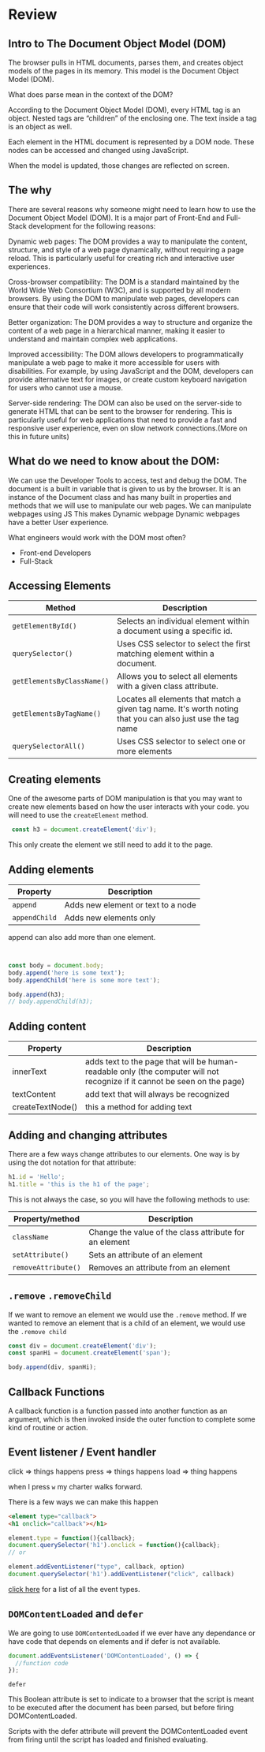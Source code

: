 # Review 

## Intro to The Document Object Model (DOM)

The browser pulls in HTML documents, parses them, and creates object models of the pages in its memory. This model is the Document Object Model (DOM).

What does parse mean in the context of the DOM?

According to the Document Object Model (DOM), every HTML tag is an object. Nested tags are “children” of the enclosing one. The text inside a tag is an object as well.

Each element in the HTML document is represented by a DOM node. These nodes can be accessed and changed using JavaScript.

When the model is updated, those changes are reflected on screen.

## The why

There are several reasons why someone might need to learn how to use the Document Object Model (DOM). It is a major part of Front-End and Full-Stack development for the following reasons:

Dynamic web pages: The DOM provides a way to manipulate the content, structure, and style of a web page dynamically, without requiring a page reload. This is particularly useful for creating rich and interactive user experiences.

Cross-browser compatibility: The DOM is a standard maintained by the World Wide Web Consortium (W3C), and is supported by all modern browsers. By using the DOM to manipulate web pages, developers can ensure that their code will work consistently across different browsers.

Better organization: The DOM provides a way to structure and organize the content of a web page in a hierarchical manner, making it easier to understand and maintain complex web applications.

Improved accessibility: The DOM allows developers to programmatically manipulate a web page to make it more accessible for users with disabilities. For example, by using JavaScript and the DOM, developers can provide alternative text for images, or create custom keyboard navigation for users who cannot use a mouse.

Server-side rendering: The DOM can also be used on the server-side to generate HTML that can be sent to the browser for rendering. This is particularly useful for web applications that need to provide a fast and responsive user experience, even on slow network connections.(More on this in future units)

## What do we need to know about the DOM:

We can use the Developer Tools to access, test and debug the DOM.
The document is a built in variable that is given to us by the browser.
It is an instance of the Document class and has many built in properties and methods that we will use to manipulate our web pages.
We can manipulate webpages using JS
This makes Dynamic webpage
Dynamic webpages have a better User experience.

What engineers would work with the DOM most often?

* Front-end Developers
* Full-Stack

## Accessing Elements
| Method | Description |
|----------|----------|
| `getElementById()` | Selects an individual element within a document using a specific id. |
| `querySelector()` | Uses CSS selector to select the first matching element within a document. | 
| `getElementsByClassName()` | Allows you to select all elements with a given class attribute. |
| `getElementsByTagName()` | Locates all elements that match a given tag name. It's worth noting that you can also just use the tag name | 
| `querySelectorAll()` | Uses CSS selector to select one or more elements |

## Creating elements

One of the awesome parts of DOM manipulation is that you may want to create new elements based on how the user interacts with your code. you will need to use the `createElement` method. 

```js
 const h3 = document.createElement('div');
```

This only create the element we still need to add it to the page.

## Adding elements

| Property | Description |
|----------|----------|
| `append` | Adds new element or text to a node |
| `appendChild` | Adds new elements only |

append can also add more than one element. 

```js


const body = document.body;
body.append('here is some text');
body.appendChild('here is some more text'); 

body.append(h3);
// body.appendChild(h3);

```
## Adding content

| Property | Description |
|----------|----------|
| innerText | adds text to the page that will be human-readable only (the computer will not recognize if it cannot be seen on the page) |
| textContent | add text that will always be recognized |
|createTextNode()| this a method for adding text |

## Adding and changing attributes

There are a few ways change attributes to our elements. One way is by using the dot notation for that attribute:

```js
h1.id = 'Hello';
h1.title = 'this is the h1 of the page';
```
This is not always the case, so you will have the following methods to use:

| Property/method | Description |
|----------|----------|
| `className` | Change the value of the class attribute for an element |
| `setAttribute()` | Sets an attribute of an element |
| `removeAttribute()` | Removes an attribute from an element |


## `.remove` `.removeChild`

If we want to remove an element we would use the `.remove` method. If we wanted to remove an element that is a child of an element, we would use the `.remove child`

```js
const div = document.createElement('div');
const spanHi = document.createElement('span');

body.append(div, spanHi);
```

## Callback Functions

A callback function is a function passed into another function as an argument, which is then invoked inside the outer function to complete some kind of routine or action.

## Event listener / Event handler

click => things happens
press => things happens
load => thing happens

when I press `w` my charter walks forward. 

There is a few ways we can make this happen

```HTML
<element type="callback">
<h1 onclick="callback"></h1>
```
```js
element.type = function(){callback};
document.querySelector('h1').onclick = function(){callback};
// or

element.addEventListener("type", callback, option)
document.querySelector('h1').addEventListener("click", callback)
```

[click here](https://developer.mozilla.org/en-US/docs/Web/Events) for a list of all the event types.

## `DOMContentLoaded` and `defer`

 We are going to use `DOMContentedLoaded` if we ever have any dependance or have code that depends on elements and if defer is not available. 

```js
document.addEventsListener('DOMContentLoaded', () => {
  //function code  
});
```
`defer`

This Boolean attribute is set to indicate to a browser that the script is meant to be executed after the document has been parsed, but before firing DOMContentLoaded.

Scripts with the defer attribute will prevent the DOMContentLoaded event from firing until the script has loaded and finished evaluating.
